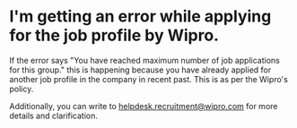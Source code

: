 # I'm getting an error while applying for the job profile by Wipro.

If the error says "You have reached maximum number of job applications for this group." this is happening because you have already applied for another job profile in the company in recent past. This is as per the Wipro's policy.

Additionally, you can write to helpdesk.recruitment@wipro.com for more details and clarification.

